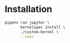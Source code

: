Installation
============

```bash
pipenv run jupyter \
       kernelspec install \
       ./custom-kernel \
       --user
```
